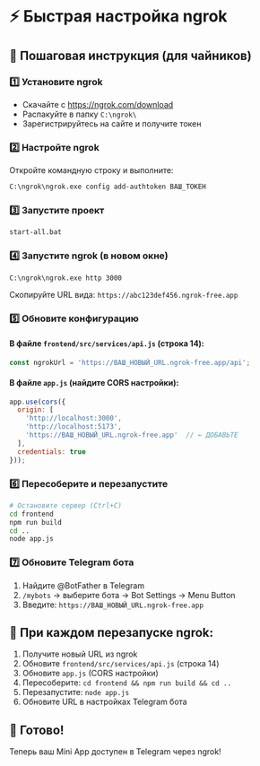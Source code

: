 # ⚡ Быстрая настройка ngrok

## 🚀 Пошаговая инструкция (для чайников)

### 1️⃣ Установите ngrok
- Скачайте с https://ngrok.com/download
- Распакуйте в папку `C:\ngrok\`
- Зарегистрируйтесь на сайте и получите токен

### 2️⃣ Настройте ngrok
Откройте командную строку и выполните:
```bash
C:\ngrok\ngrok.exe config add-authtoken ВАШ_ТОКЕН
```

### 3️⃣ Запустите проект
```bash
start-all.bat
```

### 4️⃣ Запустите ngrok (в новом окне)
```bash
C:\ngrok\ngrok.exe http 3000
```

Скопируйте URL вида: `https://abc123def456.ngrok-free.app`

### 5️⃣ Обновите конфигурацию

#### В файле `frontend/src/services/api.js` (строка 14):
```javascript
const ngrokUrl = 'https://ВАШ_НОВЫЙ_URL.ngrok-free.app/api';
```

#### В файле `app.js` (найдите CORS настройки):
```javascript
app.use(cors({
  origin: [
    'http://localhost:3000',
    'http://localhost:5173',
    'https://ВАШ_НОВЫЙ_URL.ngrok-free.app'  // ← ДОБАВЬТЕ
  ],
  credentials: true
}));
```

### 6️⃣ Пересоберите и перезапустите
```bash
# Остановите сервер (Ctrl+C)
cd frontend
npm run build
cd ..
node app.js
```

### 7️⃣ Обновите Telegram бота
1. Найдите @BotFather в Telegram
2. `/mybots` → выберите бота → Bot Settings → Menu Button
3. Введите: `https://ВАШ_НОВЫЙ_URL.ngrok-free.app`

## 🔄 При каждом перезапуске ngrok:
1. Получите новый URL из ngrok
2. Обновите `frontend/src/services/api.js` (строка 14)
3. Обновите `app.js` (CORS настройки)
4. Пересоберите: `cd frontend && npm run build && cd ..`
5. Перезапустите: `node app.js`
6. Обновите URL в настройках Telegram бота

## 📱 Готово!
Теперь ваш Mini App доступен в Telegram через ngrok! 